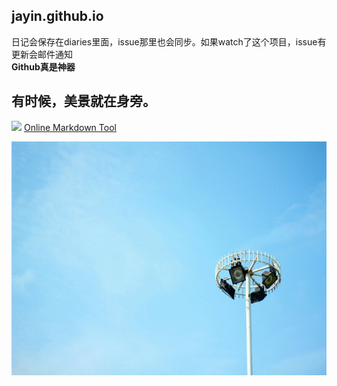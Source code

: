 jayin.github.io
---
日记会保存在diaries里面，issue那里也会同步。如果watch了这个项目，issue有更新会邮件通知  
**Github真是神器**  
  
  

有时候，美景就在身旁。
---
![](http://ww1.sinaimg.cn/mw690/6ee3e8b3tw1e9pr98m0rlj201c01cgld.jpg)
[Online Markdown Tool](http://www.zybuluo.com/mdeditor)  

![backgroud](/img/2014040601.jpg)



